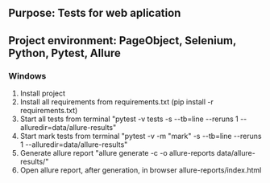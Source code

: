 ## Purpose: Tests for web aplication
## Project environment:  PageObject, Selenium, Python, Pytest, Allure
### Windows
1. Install project
2. Install all requirements from requirements.txt (pip install -r requirements.txt)
3. Start all tests from terminal "pytest -v tests -s --tb=line --reruns 1 --alluredir=data/allure-results"
4. Start mark tests from terminal "pytest -v -m "mark" -s --tb=line --reruns 1 --alluredir=data/allure-results"
5. Generate allure report "allure generate -c -o allure-reports data/allure-results/"
6. Open allure report, after generation, in browser allure-reports/index.html
